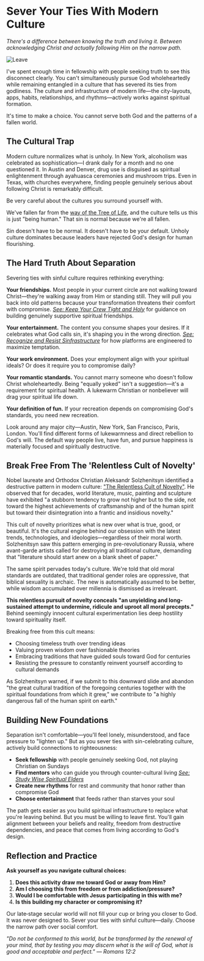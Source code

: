 # Sever Your Ties With Modern Culture

*There's a difference between knowing the truth and living it. Between acknowledging Christ and actually following Him on the narrow path.*

![Leave](../artworks/leave.png)

I've spent enough time in fellowship with people seeking truth to see this disconnect clearly. You can't simultaneously pursue God wholeheartedly while remaining entangled in a culture that has severed its ties from godliness. The culture and infrastructure of modern life—the city-layouts, apps, habits, relationships, and rhythms—actively works against spiritual formation.

It's time to make a choice. You cannot serve both God and the patterns of a fallen world.

## The Cultural Trap

Modern culture normalizes what is unholy. In New York, alcoholism was celebrated as sophistication—I drank daily for a month and no one questioned it. In Austin and Denver, drug use is disguised as spiritual enlightenment through ayahuasca ceremonies and mushroom trips. Even in Texas, with churches everywhere, finding people genuinely serious about following Christ is remarkably difficult.

Be very careful about the cultures you surround yourself with.

We've fallen far from the [way of the Tree of Life](eat-from-the-tree-of-life-not-knowledge.md), and the culture tells us this is just "being human." That sin is normal because we're all fallen.

Sin doesn't have to be normal. It doesn't have to be your default. Unholy culture dominates because leaders have rejected God's design for human flourishing.

## The Hard Truth About Separation

Severing ties with sinful culture requires rethinking everything:

**Your friendships.** Most people in your current circle are not walking toward Christ—they're walking away from Him or standing still. They will pull you back into old patterns because your transformation threatens their comfort with compromise. *[See: Keep Your Crew Tight and Holy](keep-your-crew-tight-and-holy.md)* for guidance on building genuinely supportive spiritual friendships.

**Your entertainment.** The content you consume shapes your desires. If it celebrates what God calls sin, it's shaping you in the wrong direction. *[See: Recognize and Resist Sinfrastructure](recognize-and-resist-sinfrastructure.md)* for how platforms are engineered to maximize temptation.

**Your work environment.** Does your employment align with your spiritual ideals? Or does it require you to compromise daily?

**Your romantic standards.** You cannot marry someone who doesn't follow Christ wholeheartedly. Being "equally yoked" isn't a suggestion—it's a requirement for spiritual health. A lukewarm Christian or nonbeliever will drag your spiritual life down.

**Your definition of fun.** If your recreation depends on compromising God's standards, you need new recreation.

Look around any major city—Austin, New York, San Francisco, Paris, London. You'll find different forms of lukewarmness and direct rebellion to God's will. The default way people live, have fun, and pursue happiness is materially focused and spiritually destructive.

## Break Free From The 'Relentless Cult of Novelty'

Nobel laureate and Orthodox Christian Aleksandr Solzhenitsyn identified a destructive pattern in modern culture: ["The Relentless Cult of Novelty"](https://catholiceducation.org/en/culture/the-relentless-cult-of-novelty.html). He observed that for decades, world literature, music, painting and sculpture have exhibited "a stubborn tendency to grow not higher but to the side, not toward the highest achievements of craftsmanship and of the human spirit but toward their disintegration into a frantic and insidious novelty."

This cult of novelty prioritizes what is new over what is true, good, or beautiful. It's the cultural engine behind our obsession with the latest trends, technologies, and ideologies—regardless of their moral worth. Solzhenitsyn saw this pattern emerging in pre-revolutionary Russia, where avant-garde artists called for destroying all traditional culture, demanding that "literature should start anew on a blank sheet of paper."

The same spirit pervades today's culture. We're told that old moral standards are outdated, that traditional gender roles are oppressive, that biblical sexuality is archaic. The new is automatically assumed to be better, while wisdom accumulated over millennia is dismissed as irrelevant.

**This relentless pursuit of novelty conceals "an unyielding and long-sustained attempt to undermine, ridicule and uproot all moral precepts."** Behind seemingly innocent cultural experimentation lies deep hostility toward spirituality itself.

Breaking free from this cult means:
- Choosing timeless truth over trending ideas
- Valuing proven wisdom over fashionable theories  
- Embracing traditions that have guided souls toward God for centuries
- Resisting the pressure to constantly reinvent yourself according to cultural demands

As Solzhenitsyn warned, if we submit to this downward slide and abandon "the great cultural tradition of the foregoing centuries together with the spiritual foundations from which it grew," we contribute to "a highly dangerous fall of the human spirit on earth."

## Building New Foundations

Separation isn't comfortable—you'll feel lonely, misunderstood, and face pressure to "lighten up." But as you sever ties with sin-celebrating culture, actively build connections to righteousness:

- **Seek fellowship** with people genuinely seeking God, not playing Christian on Sundays
- **Find mentors** who can guide you through counter-cultural living *[See: Study Wise Spiritual Elders](study-wise-spiritual-elders.md)*
- **Create new rhythms** for rest and community that honor rather than compromise God
- **Choose entertainment** that feeds rather than starves your soul

The path gets easier as you build spiritual infrastructure to replace what you're leaving behind. But you must be willing to leave first. You'll gain alignment between your beliefs and reality, freedom from destructive dependencies, and peace that comes from living according to God's design.

## Reflection and Practice

**Ask yourself as you navigate cultural choices:**

1. **Does this activity draw me toward God or away from Him?**
2. **Am I choosing this from freedom or from addiction/pressure?**
3. **Would I be comfortable with Jesus participating in this with me?**
4. **Is this building my character or compromising it?**

Our late‑stage secular world will not fill your cup or bring you closer to God. It was never designed to. Sever your ties with sinful culture—daily. Choose the narrow path over social comfort.

*"Do not be conformed to this world, but be transformed by the renewal of your mind, that by testing you may discern what is the will of God, what is good and acceptable and perfect." — Romans 12:2*